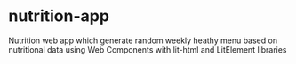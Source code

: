 # nutrition-app
Nutrition web app which generate random weekly heathy menu based on nutritional data using Web Components with lit-html and LitElement libraries
